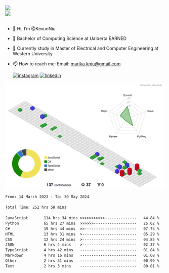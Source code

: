 <a href="https://github.com/anuraghazra/github-readme-stats">
  <img align="center" src="https://github-readme-stats.vercel.app/api?username=KexunNiu&show_icons=true" />
</a>
</br>
<a href="https://github.com/anuraghazra/github-readme-stats">
  <img align="center" src="https://github-readme-stats.vercel.app/api/top-langs/?username=KexunNiu" />
</a>

</br>
</br>

- 👋 Hi, I’m @KexunNiu
- 👀 Bachelor of Computing Science at Ualberta EARNED
- 🌱 Currently study in Master of Electrical and Computer Engineering at Western University
- 📫 How to reach me: Email: marika.kniu@gmail.com
  
  [![instagram](https://github.com/shikhar1020jais1/Git-Social/blob/master/Icons/Instagram1.png (Instagram))][1] [![linkedin](https://github.com/shikhar1020jais1/Git-Social/blob/master/Icons/LinkedIn1.png (LinkedIn))][2]

<!-- To Link your profile to the media buttons -->

[1]: https://www.instagram.com/barryn719_
[2]: https://www.linkedin.com/in/kexun-niu



![](./profile-3d-contrib/profile-gitblock.svg)

<!--START_SECTION:waka-->

```txt
From: 14 March 2023 - To: 30 May 2024

Total Time: 252 hrs 58 mins

JavaScript       114 hrs 34 mins >>>>>>>>>>>--------------   44.84 %
Python           65 hrs 27 mins  >>>>>>-------------------   25.62 %
C#               19 hrs 44 mins  >>-----------------------   07.73 %
HTML             13 hrs 31 mins  >------------------------   05.29 %
CSS              12 hrs 24 mins  >------------------------   04.85 %
JSON             6 hrs 4 mins    >------------------------   02.37 %
TypeScript       4 hrs 42 mins   -------------------------   01.84 %
Markdown         4 hrs 16 mins   -------------------------   01.68 %
Other            2 hrs 31 mins   -------------------------   00.99 %
Text             2 hrs 3 mins    -------------------------   00.81 %
```

<!--END_SECTION:waka-->


